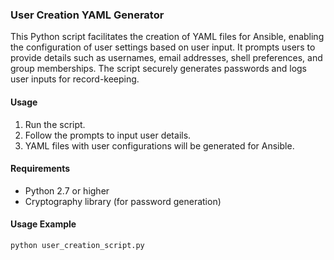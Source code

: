 ### User Creation YAML Generator

This Python script facilitates the creation of YAML files for Ansible, enabling the configuration of user settings based on user input. It prompts users to provide details such as usernames, email addresses, shell preferences, and group memberships. The script securely generates passwords and logs user inputs for record-keeping.

#### Usage

1. Run the script.
2. Follow the prompts to input user details.
3. YAML files with user configurations will be generated for Ansible.

#### Requirements

- Python 2.7 or higher
- Cryptography library (for password generation)

#### Usage Example

```bash
python user_creation_script.py
